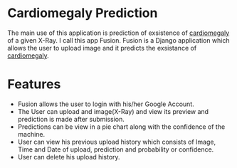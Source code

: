 # Cardiomegaly Prediction

The main use of this application is prediction of exsistence of [cardiomegaly](https://en.wikipedia.org/wiki/Cardiomegaly) of a given X-Ray.
I call this app Fusion. Fusion is a Django application which allows the user to upload image and it predicts the exsistance of [cardiomegaly](https://en.wikipedia.org/wiki/Cardiomegaly).


# Features

  - Fusion allows the user to login with his/her Google Account.
  - The User can upload and image(X-Ray) and view its preview and prediction is made after submission.
  - Predictions can be view in a pie chart along with the confidence of the machine.
  - User can view his previous upload history which consists of Image, Time and Date of upload, prediction and probability or confidence.
  - User can delete his upload history.
